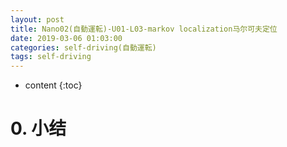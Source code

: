 ```yaml
---
layout: post
title: Nano02(自動運転)-U01-L03-markov localization马尔可夫定位
date: 2019-03-06 01:03:00
categories: self-driving(自動運転)
tags: self-driving
---
```

* content
{:toc}

# 0. 小结